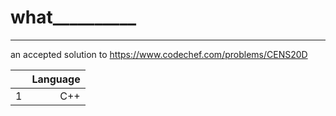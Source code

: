 # what__________
_____ _ _ __ _ __ _ _ ____ _ _ 

an accepted solution to https://www.codechef.com/problems/CENS20D

| | Language |
|:--|--------:|
| 1|  C++    |
